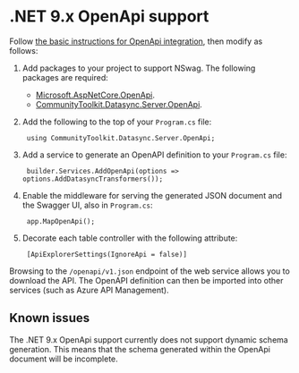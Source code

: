 # .NET 9.x OpenApi support

Follow [the basic instructions for OpenApi integration](https://learn.microsoft.com/en-us/aspnet/core/fundamentals/openapi/aspnetcore-openapi?view=aspnetcore-9.0&tabs=visual-studio), then modify as follows:

1. Add packages to your project to support NSwag.  The following packages are required:

    * [Microsoft.AspNetCore.OpenApi](https://www.nuget.org/packages/Microsoft.AspNetCore.OpenApi).
    * [CommunityToolkit.Datasync.Server.OpenApi](https://www.nuget.org/packages/CommunityToolkit.Datasync.Server.OpenApi).

2. Add the following to the top of your `Program.cs` file:

        using CommunityToolkit.Datasync.Server.OpenApi;

3. Add a service to generate an OpenAPI definition to your `Program.cs` file:

        builder.Services.AddOpenApi(options => options.AddDatasyncTransformers());

4. Enable the middleware for serving the generated JSON document and the Swagger UI, also in `Program.cs`:

        app.MapOpenApi();

5. Decorate each table controller with the following attribute:

        [ApiExplorerSettings(IgnoreApi = false)]

Browsing to the `/openapi/v1.json` endpoint of the web service allows you to download the API.  The OpenAPI definition can then be imported into other services (such as Azure API Management).

## Known issues

The .NET 9.x OpenApi support currently does not support dynamic schema generation.  This means that the schema generated within the OpenApi document will be incomplete.